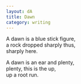 ```yaml
---
layout: dA
title: Dawn
category: writing
---
```


A dawn is a blue stick figure, <br />
a rock dropped sharply thus,  <br />
sharply here.  

A dawn is an ear and plenty, <br />
plenty, this is the up, <br />
up a root run.
